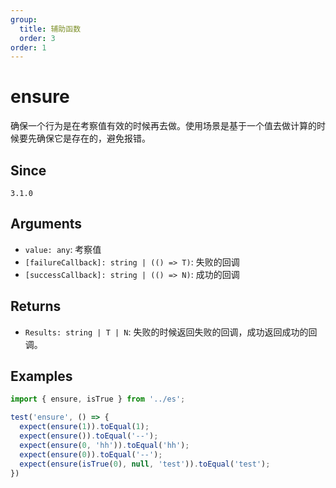 ```yaml
---
group:
  title: 辅助函数
  order: 3
order: 1
---
```


# ensure

确保一个行为是在考察值有效的时候再去做。使用场景是基于一个值去做计算的时候要先确保它是存在的，避免报错。

## Since

`3.1.0`

## Arguments

- `value: any`: 考察值
- `[failureCallback]: string | (() => T)`: 失败的回调
- `[successCallback]: string | (() => N)`: 成功的回调

## Returns

- `Results: string | T | N`: 失败的时候返回失败的回调，成功返回成功的回调。

## Examples

```js
import { ensure, isTrue } from '../es';

test('ensure', () => {
  expect(ensure(1)).toEqual(1);
  expect(ensure()).toEqual('--');
  expect(ensure(0, 'hh')).toEqual('hh');
  expect(ensure(0)).toEqual('--');
  expect(ensure(isTrue(0), null, 'test')).toEqual('test');
})
```
